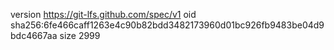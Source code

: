 version https://git-lfs.github.com/spec/v1
oid sha256:6fe466caff1263e4c90b82bdd3482173960d01bc926fb9483be04d9bdc4667aa
size 2999
